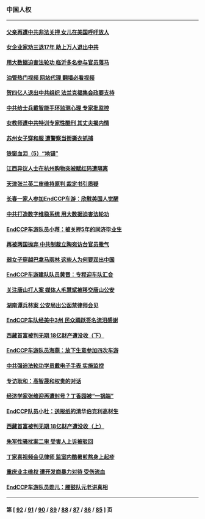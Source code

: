 ### 中国人权
---
#### [父亲再遭中共非法关押 女儿在美国呼吁放人](../../pages/ncid278/n13804643.md?08180445) 
#### [女企业家劝三退17年 助上万人退出中共](../../pages/ncid278/n13803984.md?08180445) 
#### [用大数据迫害法轮功 临沂多名参与官员落马](../../pages/ncid278/n13803374.md?08180445) 
#### [油管热门视频 网站代理 翻墙必看视频](http://209.222.30.114:81/youtube.html?08180445)
#### [贺四亿人退出中共组织 法兰克福集会政要支持](../../pages/ncid278/n13803117.md?08180445) 
#### [中共给士兵戴智能手环监测心理 专家批监控](../../pages/ncid278/n13803076.md?08180445) 
#### [女教师遭中共特训专家性酷刑 其丈夫揭内情](../../pages/ncid278/n13802924.md?08180445) 
#### [苏州女子穿和服 遭警察当街撕衣抓捕](../../pages/ncid278/n13802941.md?08180445) 
#### [铁窗血泪（5）“地锚”](../../pages/ncid278/n13801004.md?08180445) 
#### [江西异议人士在杭州购物突被赋红码遭隔离](../../pages/ncid278/n13802167.md?08180445) 
#### [天津张兰英二审维持原判 裁定书引质疑](../../pages/ncid278/n13802123.md?08180445) 
#### [长春一家人参加EndCCP车游：欣慰美国人觉醒](../../pages/ncid278/n13801543.md?08180445) 
#### [中共打造数字维稳系统 用大数据迫害法轮功](../../pages/ncid278/n13799087.md?08180445) 
#### [EndCCP车游队员小蒋：被关押5年的同济毕业生](../../pages/ncid278/n13801538.md?08180445) 
#### [再被两国抛弃 中共制裁立陶宛访台官员撒气](../../pages/ncid278/n13801476.md?08180445) 
#### [弱女子穿越巴拿马雨林 这些人为何要润出中国](../../pages/ncid278/n13801261.md?08180445) 
#### [EndCCP车游建队队员黄晋：专程迎车队汇合](../../pages/ncid278/n13800298.md?08180445) 
#### [关注唐山打人案 媒体人毛慧斌被移交唐山公安](../../pages/ncid278/n13801163.md?08180445) 
#### [湖南谭兵林案 公安局出公函禁律师会见](../../pages/ncid278/n13801154.md?08180445) 
#### [EndCCP车队经美中3州 民众踊跃签名流泪感谢](../../pages/ncid278/n13800967.md?08180445) 
#### [西藏首富被判无期 18亿财产遭没收（下）](../../pages/ncid278/n13800872.md?08180445) 
#### [EndCCP车游队员海燕：放下生意参加四次车游](../../pages/ncid278/n13800772.md?08180445) 
#### [中共强迫法轮功学员戴电子手表 实施监控](../../pages/ncid278/n13800403.md?08180445) 
#### [专访耿和：高智晟和权贵的对话](../../pages/ncid278/n13800480.md?08180445) 
#### [经济学家张维迎再遭封号？丁香园被“一锅端”](../../pages/ncid278/n13800289.md?08180445) 
#### [EndCCP队员小杜：送报纸的清华伯克利高材生](../../pages/ncid278/n13800311.md?08180445) 
#### [西藏首富被判无期 18亿财产遭没收（上）](../../pages/ncid278/n13800374.md?08180445) 
#### [朱军性骚扰案二审 受害人上诉被驳回](../../pages/ncid278/n13800163.md?08180445) 
#### [丁家喜视频会见律师 监室内酷暑煎熬身上起疹](../../pages/ncid278/n13800157.md?08180445) 
#### [重庆业主维权 遭开发商暴力对待 受伤流血](../../pages/ncid278/n13800230.md?08180445) 
#### [EndCCP车游队员勋儿：腰鼓队元老讲真相](../../pages/ncid278/n13799669.md?08180445) 

---
#### 第 [ [92](./92.md?08180445) / [91](./91.md?08180445) / [90](./90.md?08180445) / [89](./89.md?08180445) / [88](./88.md?08180445) / [87](./87.md?08180445) / [86](./86.md?08180445) / [85](./85.md?08180445) ] 页
